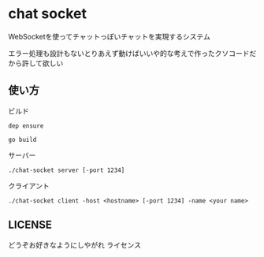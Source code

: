 # chat socket

WebSocketを使ってチャットっぽいチャットを実現するシステム

エラー処理も設計もないとりあえず動けばいいや的な考えで作ったクソコードだから許して欲しい

## 使い方
ビルド

    dep ensure

    go build

サーバー

    ./chat-socket server [-port 1234]


クライアント

    ./chat-socket client -host <hostname> [-port 1234] -name <your name>

## LICENSE
どうぞお好きなようにしやがれ ライセンス
